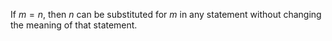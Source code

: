 If $m=n$, then $n$ can be substituted for $m$ in any statement without changing the meaning of that statement. 